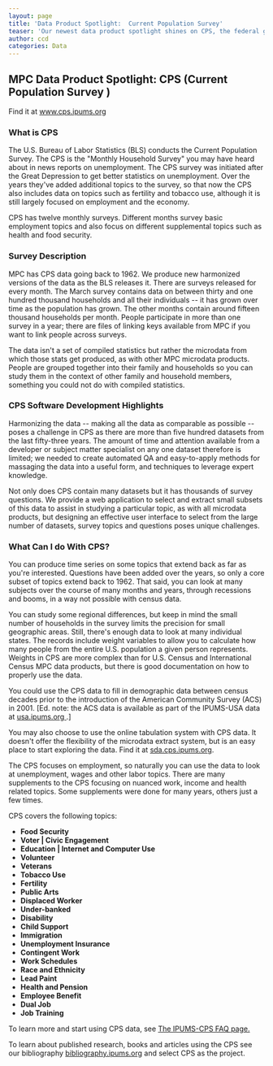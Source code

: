 ```yaml
---
layout: page
title: 'Data Product Spotlight:  Current Population Survey'
teaser: 'Our newest data product spotlight shines on CPS, the federal government monthly survey on employment in America, among other topics.'
author: ccd
categories: Data
---
```


## MPC Data Product Spotlight: CPS (__Current Population Survey__ )

Find it at <a href="www.cps.ipums.org"> www.cps.ipums.org</a>

### What is CPS

The U.S. Bureau of Labor Statistics (BLS) conducts the Current Population Survey. The CPS is the "Monthly Household Survey" you may have heard about in news reports on unemployment.  The CPS survey was initiated after the Great Depression to get better statistics on unemployment.  Over the years they've added additional topics to the survey, so that now the CPS also includes data on topics such as fertility and tobacco use, although it is still largely focused on employment and the economy.

CPS has twelve monthly surveys. Different months survey basic employment topics and also focus on different supplemental topics such as health and food security.  

### Survey Description  

MPC has CPS data going back to 1962. We produce new harmonized versions of the data as the BLS releases it.  There are surveys released for every month. The March survey contains data on between thirty and one hundred thousand households and all their individuals -- it has grown over time as the population has grown. The other months contain around fifteen thousand households per month. People participate in more than one survey in a year; there are files of linking keys available from MPC if you want to link people across surveys.

The data isn't a set of compiled statistics but rather the microdata from which those stats get produced, as with other MPC microdata products. People are grouped together into their family and households so you can study them in the context of other family and household members, something you could not do with compiled statistics.

### CPS Software Development Highlights

Harmonizing the data -- making all the data as comparable as possible --  poses a challenge in CPS as there are more than five hundred datasets from the last fifty-three years. The amount of time and attention available from a developer or subject matter specialist on any one dataset therefore is limited; we needed to create automated QA and easy-to-apply methods for massaging the data into a useful form, and techniques to leverage expert knowledge.

Not only does CPS contain many datasets but it has thousands of survey questions. We provide a web application to select and extract small subsets of this data to assist in studying a particular topic, as with all microdata products, but designing an effective user interface to select from the large number of datasets, survey topics and questions poses unique challenges.

### What Can I do With CPS?

You can produce time series on some topics that extend back as far as you're interested.  Questions have been added over the years, so only a core subset of topics extend back to 1962. That said, you can look at many subjects over the course of many months and years, through recessions and booms, in a way not possible with census data.

You can study some regional differences, but keep in mind the small number of households in the survey limits the precision for small geographic areas. Still, there's enough data to look at many individual states. The records include weight variables to allow you to calculate how many people from the entire U.S. population a given person represents. Weights in CPS are more complex than for U.S. Census and International Census MPC data products, but there is good documentation on how to properly use the data.

You could use the CPS data to fill in demographic data between census decades prior to the introduction of the American Community Survey (ACS) in 2001. [Ed. note: the ACS data is available as part of the IPUMS-USA data at <a href="http://usa.ipums.org"> usa.ipums.org </a>.]

You may also choose to use the online tabulation system with CPS data. It doesn't offer the flexibility of the microdata extract system, but is an easy place to start exploring the data. Find it at <a href="https://cps.ipums.org/cps/sda.shtml"> sda.cps.ipums.org</a>.

The CPS focuses on employment, so naturally you can use the data to look at unemployment, wages and other labor topics. There are many supplements to the CPS focusing on nuanced work, income and health related topics. Some supplements were done for many years, others just a few times.

CPS covers the following topics:

* __Food Security__
*  __Voter | Civic Engagement__
* __Education | Internet and Computer Use__
* __Volunteer__
* __Veterans__
* __Tobacco Use__
* __Fertility__
* __Public Arts__
* __Displaced Worker__
* __Under-banked__
* __Disability__
* __Child Support__
* __Immigration__
* __Unemployment Insurance__
* __Contingent Work__
* __Work Schedules__
* __Race and Ethnicity__
* __Lead Paint__
* __Health and Pension__
* __Employee Benefit__
* __Dual Job__
* __Job Training__

To learn more and start using CPS data, see <a href="https://cps.ipums.org/cps-action/faq">The IPUMS-CPS FAQ page.</a>

To learn about published research, books and articles using the CPS see our bibliography <a href="https://bibliography.ipums.org"> bibliography.ipums.org</a> and select CPS as the project.
